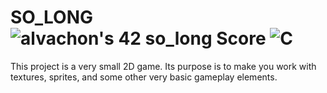 # SO_LONG ![alvachon's 42 so_long Score](https://badge42.vercel.app/api/v2/clb9zrpvt00250fl97rqy9hie/project/2847801) ![C](https://img.shields.io/badge/C-00599C?style=for-the-badge&logo=c&logoColor=white)
This project is a very small 2D game. Its purpose is to make you work with textures, sprites, and some other very basic gameplay elements.
